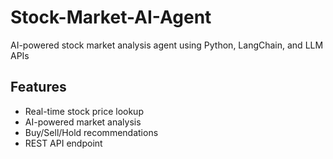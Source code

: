 # Stock-Market-AI-Agent
AI-powered stock market analysis agent using Python, LangChain, and LLM APIs

## Features
- Real-time stock price lookup
- AI-powered market analysis
- Buy/Sell/Hold recommendations
- REST API endpoint
